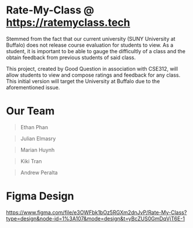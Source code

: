 # Rate-My-Class @ https://ratemyclass.tech
Stemmed from the fact that our current university (SUNY University at Buffalo) does not release course evaluation for students to view. As a student, it is important to be able to gauge the difficultly of a class and the obtain feedback from previous students of said class.

This project, created by Good Question in association with CSE312, will allow students to view and compose ratings and feedback for any class. This initial version will target the University at Buffalo due to the aforementioned issue.

# Our Team

> Ethan Phan

> Julian Elmasry

> Marian Huynh

> Kiki Tran

> Andrew Peralta

# Figma Design
https://www.figma.com/file/e3OWFbk1bOz5RGXm2dnJvP/Rate-My-Class?type=design&node-id=1%3A107&mode=design&t=yBcZUS0GmDqVjT6E-1